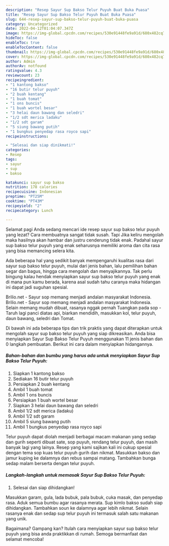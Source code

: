 ```yaml
---
description: "Resep Sayur Sup Bakso Telur Puyuh Buat Buka Puasa"
title: "Resep Sayur Sup Bakso Telur Puyuh Buat Buka Puasa"
slug: 644-resep-sayur-sup-bakso-telur-puyuh-buat-buka-puasa
category: Uncategorized
date: 2022-04-12T01:04:07.347Z
image: https://img-global.cpcdn.com/recipes/530e91448fe9a91d/680x482cq70/sayur-sup-bakso-telur-puyuh-foto-resep-utama.jpg
hideToc: false
enableToc: true
enableTocContent: false
thumbnail: https://img-global.cpcdn.com/recipes/530e91448fe9a91d/680x482cq70/sayur-sup-bakso-telur-puyuh-foto-resep-utama.jpg
cover: https://img-global.cpcdn.com/recipes/530e91448fe9a91d/680x482cq70/sayur-sup-bakso-telur-puyuh-foto-resep-utama.jpg
author: Admin
authorAv: notfound
ratingvalue: 4.3
reviewcount: 23
recipeingredient:
- "1 kantong bakso"
- "16 butir telur puyuh"
- "2 buah kentang"
- "1 buah tomat"
- "1 ons buncis"
- "1 buah wortel besar"
- "3 helai daun bawang dan seledri"
- "1/2 sdt merica ladaku"
- "1/2 sdt garam"
- "5 siung bawang putih"
- "1 bungkus penyedap rasa royco sapi"
recipeinstructions:

- "Selesai dan siap dinikmati!"
categories:
- Resep
tags:
- sayur
- sup
- bakso

katakunci: sayur sup bakso 
nutrition: 178 calories
recipecuisine: Indonesian
preptime: "PT25M"
cooktime: "PT43M"
recipeyield: "2"
recipecategory: Lunch

---
```



Selamat pagi Anda sedang mencari ide resep sayur sup bakso telur puyuh yang lezat? Cara membuatnya sangat tidak susah. Tapi Jika keliru mengolah maka hasilnya akan hambar dan justru cenderung tidak enak. Padahal sayur sup bakso telur puyuh yang enak seharusnya memiliki aroma dan cita rasa yang bisa memancing selera kita.


Ada beberapa hal yang sedikit banyak mempengaruhi kualitas rasa dari sayur sup bakso telur puyuh, mulai dari jenis bahan, lalu pemilihan bahan segar dan bagus, hingga cara mengolah dan menyajikannya. Tak perlu bingung kalau hendak menyiapkan sayur sup bakso telur puyuh yang enak di mana pun kamu berada, karena asal sudah tahu caranya maka hidangan ini dapat jadi suguhan spesial.

Brilio.net - Sayur sop memang menjadi andalan masyarakat Indonesia. Brilio.net - Sayur sop memang menjadi andalan masyarakat Indonesia. Selain memang mudah dibuat, rasanya nggak pernah Tuangkan pada sop - Taruh lagi panci diatas api, biarkan mendidih, masukkan kol, telur puyuh, daun bawang, seledri dan Tomat.


Di bawah ini ada beberapa tips dan trik praktis yang dapat diterapkan untuk mengolah sayur sup bakso telur puyuh yang siap dikreasikan. Anda bisa menyiapkan Sayur Sup Bakso Telur Puyuh menggunakan 11 jenis bahan dan 0 langkah pembuatan. Berikut ini cara dalam menyiapkan hidangannya.

<!--inarticleads1-->

##### Bahan-bahan dan bumbu yang harus ada untuk menyiapkan Sayur Sup Bakso Telur Puyuh:

1. Siapkan 1 kantong bakso
1. Sediakan 16 butir telur puyuh
1. Persiapkan 2 buah kentang
1. Ambil 1 buah tomat
1. Ambil 1 ons buncis
1. Persiapkan 1 buah wortel besar
1. Siapkan 3 helai daun bawang dan seledri
1. Ambil 1/2 sdt merica (ladaku)
1. Ambil 1/2 sdt garam
1. Ambil 5 siung bawang putih
1. Ambil 1 bungkus penyedap rasa royco sapi


Telur puyuh dapat diolah menjadi berbagai macam makanan yang sedap dan gurih seperti dibuat sate, sop puyuh, rendang telur puyuh, dan masih banyak lagi yang lainya. Resep yang kami sajikan kali ini cukup spesial dengan tema sop kuas telur puyuh gurih dan nikmat. Masukkan bakso dan jamur kuping ke dalamnya dan rebus sampai matang. Tambahkan bunga sedap malam berserta dengan telur puyuh. 

<!--inarticleads2-->

##### Langkah-langkah untuk memasak Sayur Sup Bakso Telur Puyuh:


1. Selesai dan siap dihidangkan!

Masukkan garam, gula, lada bubuk, pala bubuk, cuka masak, dan penyedap rasa. Aduk semua bumbu agar rasanya merata. Sup kimlo bakso sudah siap dihidangkan. Tambahkan soun ke dalamnya agar lebih nikmat. Selain rasanya enak dan sedap sup telur puyuh ini termasuk salah satu makanan yang unik. 

Bagaimana? Gampang kan? Itulah cara menyiapkan sayur sup bakso telur puyuh yang bisa anda praktikkan di rumah. Semoga bermanfaat dan selamat mencoba!
